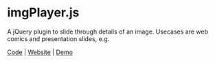 imgPlayer.js
============

A jQuery plugin to slide through details of an image. Usecases are web comics and presentation slides, e.g. 

[Code](https://bitbucket.org/cdot/imgplayer) | 
[Website](http://carlito.me/imgplayer) | 
[Demo](http://carlito.me/imgplayer/latest/demo)
